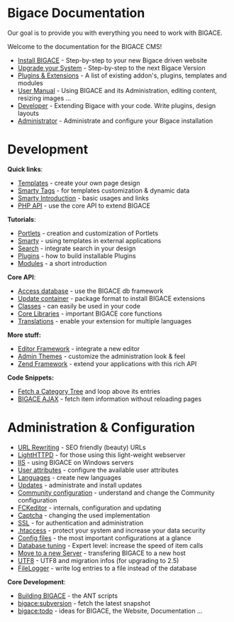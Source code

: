 # Bigace Documentation

Our goal is to provide you with everything you need to work with BIGACE.

Welcome to the documentation for the BIGACE CMS! 
- [Install BIGACE](bigace/installation) - Step-by-step to your new Bigace driven website
- [Upgrade your System](bigace/upgrade) - Step-by-step to the next Bigace Version
- [Plugins & Extensions](bigace/extensions) - A list of existing addon's, plugins, templates and modules
- [User Manual](bigace/manual) - Using BIGACE  and its Administration, editing content, resizing images ... 
- [Developer](bigace/developer) - Extending Bigace with your code. Write plugins, design layouts
- [Administrator](bigace/administration) - Administrate and configure your Bigace installation 

# Development

**Quick links**:

*  [Templates](bigace/developer/template) - create your own page design
*  [Smarty Tags](bigace/smarty_tags) - for templates customization & dynamic data
*  [Smarty Introduction](bigace/developer/smarty) - basic usages and links
*  [PHP API](bigace/php_api) - use the core API to extend BIGACE

**Tutorials**:

*  [Portlets](bigace/developer/portlet) - creation and customization of Portlets
*  [Smarty](bigace/tutorial/external_smarty) - using templates in external applications
*  [Search](bigace/administration/search) - integrate search in your design
*  [Plugins](bigace/update) - how to build installable Plugins
*  [Modules](bigace/modules) - a short introduction

**Core API**:

*  [Access database](bigace/developer/db_framework) - use the BIGACE db framework
*  [Update container](bigace/update) - package format to install BIGACE extensions
*  [Classes](bigace/developer/classes) - can easily be used in your code
*  [Core Libraries](bigace/developer/system_libs) - important BIGACE core functions
*  [Translations](bigace/developer/translations) - enable your extension for multiple languages

**More stuff:**

*  [Editor Framework](bigace/developer/v2/editor) - integrate a new editor
*  [Admin Themes](bigace/developer/admintheme) - customize the administration look & feel
*  [Zend Framework](bigace/zend_framework) - extend your applications with this rich API

**Code Snippets:**

*  [Fetch a Category Tree](bigace/developer/code_snippets/category_tree) and loop above its entries
*  [BIGACE AJAX](bigace/developer/code_snippets/ajax_items) - fetch item information without reloading pages

# Administration & Configuration

*  [URL Rewriting](bigace/administration/urlrewriting) - SEO friendly (beauty) URLs
*  [LightHTTPD](bigace/administration/lighthttpd) - for those using this light-weight webserver
*  [IIS](bigace/administration/iis) - using BIGACE on Windows servers
*  [User attributes](bigace/administration/userattributes) - configure the available user attributes
*  [Languages](bigace/administration/languages) - create new languages 
*  [Updates](bigace/manual/updates) - administrate and install updates
*  [Community configuration](bigace/manual/community) - understand and change the Community configuration
*  [FCKeditor](bigace/administration/fckeditor) - internals, configuration and updating
*  [Captcha](bigace/captcha) - changing the used implementation
*  [SSL](bigace/administration/ssl) - for authentication and administration
*  [.htaccess](bigace/administration/htaccess) - protect your system and increase your data security
*  [Config files](bigace/administration/configfiles) - the most important configurations at a glance
*  [Database tuning](bigace/administration/databasetuning) - Expert level: increase the speed of item calls
*  [Move to a new Server](bigace/administration/change-server) - transfering BIGACE to a new host
*  [UTF8](bigace/administration/utf8) - UTF8 and migration infos (for upgrading to 2.5)
*  [FileLogger](bigace/administration/filelogger) - write log entries to a file instead of the database

**Core Development**:

*  [Building BIGACE](bigace/building_bigace) - the ANT scripts
*  [bigace:subversion](bigace/subversion) - fetch the latest snapshot
*  [bigace:todo](bigace/todo) - ideas for BIGACE, the Website, Documentation ...
